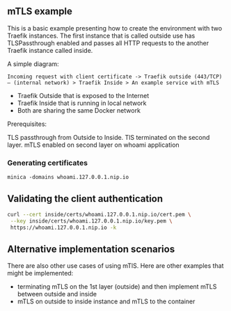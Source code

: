 ##  mTLS example

This is a basic example presenting how to create the environment with two Traefik instances. The first instance that is called outside use has TLSPassthrough enabled and passes all HTTP requests to the another Traefik instance called inside. 

A simple diagram: 
```
Incoming request with client certificate -> Traefik outside (443/TCP) — (internal network) > Traefik Inside > An example service with mTLS
```

- Traefik Outside that is exposed to the Internet
- Traefik Inside that is running in local network
- Both are sharing the same Docker network

Prerequisites:

TLS passthrough from Outside to Inside. 
TlS terminated on the second layer. 
mTLS enabled on second layer on whoami application

### Generating certificates

```
minica -domains whoami.127.0.0.1.nip.io
```

## Validating the client authentication

```sh
curl --cert inside/certs/whoami.127.0.0.1.nip.io/cert.pem \
 --key inside/certs/whoami.127.0.0.1.nip.io/key.pem \
 https://whoami.127.0.0.1.nip.io -k
```

## Alternative implementation scenarios

There are also other use cases of using mTlS. Here are other examples that might be implemented:

- terminating mTLS on the 1st layer (outside) and then implement mTLS between outside and inside 
- mTLS on outside to inside instance and mTLS to the container 